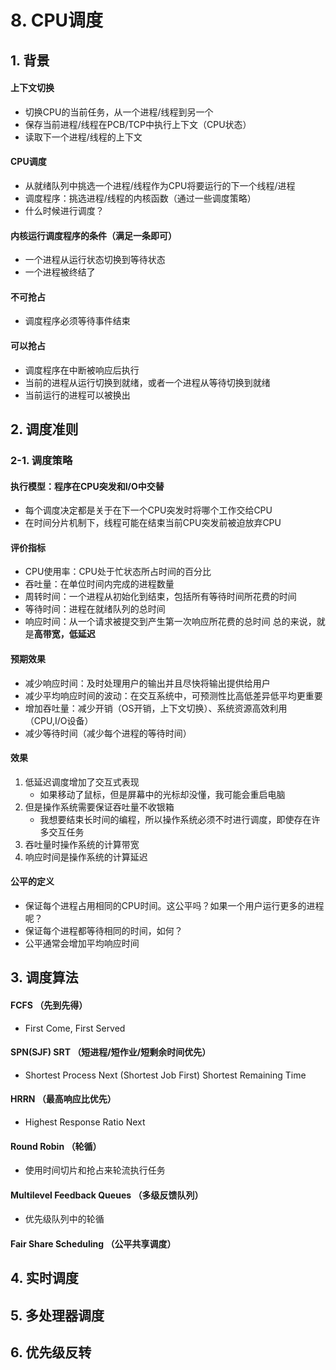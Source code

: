 # 8. CPU调度

## 1. 背景
#### 上下文切换
- 切换CPU的当前任务，从一个进程/线程到另一个
- 保存当前进程/线程在PCB/TCP中执行上下文（CPU状态）
- 读取下一个进程/线程的上下文
#### CPU调度
- 从就绪队列中挑选一个进程/线程作为CPU将要运行的下一个线程/进程
- 调度程序：挑选进程/线程的内核函数（通过一些调度策略）
- 什么时候进行调度？
#### 内核运行调度程序的条件（满足一条即可）
- 一个进程从运行状态切换到等待状态
- 一个进程被终结了
#### 不可抢占
- 调度程序必须等待事件结束
#### 可以抢占
- 调度程序在中断被响应后执行
- 当前的进程从运行切换到就绪，或者一个进程从等待切换到就绪
- 当前运行的进程可以被换出

## 2. 调度准则
### 2-1. 调度策略
#### 执行模型：程序在CPU突发和I/O中交替
- 每个调度决定都是关于在下一个CPU突发时将哪个工作交给CPU
- 在时间分片机制下，线程可能在结束当前CPU突发前被迫放弃CPU
#### 评价指标
- CPU使用率：CPU处于忙状态所占时间的百分比
- 吞吐量：在单位时间内完成的进程数量
- 周转时间：一个进程从初始化到结束，包括所有等待时间所花费的时间
- 等待时间：进程在就绪队列的总时间
- 响应时间：从一个请求被提交到产生第一次响应所花费的总时间
总的来说，就是**高带宽，低延迟**
#### 预期效果
- 减少响应时间：及时处理用户的输出并且尽快将输出提供给用户
- 减少平均响应时间的波动：在交互系统中，可预测性比高低差异低平均更重要
- 增加吞吐量：减少开销（OS开销，上下文切换）、系统资源高效利用（CPU,I/O设备）
- 减少等待时间（减少每个进程的等待时间）
#### 效果
1. 低延迟调度增加了交互式表现
   - 如果移动了鼠标，但是屏幕中的光标却没懂，我可能会重启电脑
2. 但是操作系统需要保证吞吐量不收银箱
   - 我想要结束长时间的编程，所以操作系统必须不时进行调度，即使存在许多交互任务
3. 吞吐量时操作系统的计算带宽
4. 响应时间是操作系统的计算延迟
#### 公平的定义
- 保证每个进程占用相同的CPU时间。这公平吗？如果一个用户运行更多的进程呢？
- 保证每个进程都等待相同的时间，如何？
- 公平通常会增加平均响应时间


## 3. 调度算法
#### FCFS （先到先得）
- First Come, First Served
#### SPN(SJF) SRT （短进程/短作业/短剩余时间优先）
- Shortest Process Next (Shortest Job First) Shortest Remaining Time
#### HRRN （最高响应比优先）
- Highest Response Ratio Next
#### Round Robin （轮循）
- 使用时间切片和抢占来轮流执行任务
#### Multilevel Feedback Queues （多级反馈队列）
- 优先级队列中的轮循
#### Fair Share Scheduling （公平共享调度）




## 4. 实时调度

## 5. 多处理器调度

## 6. 优先级反转